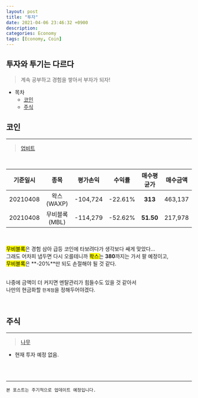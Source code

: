 ```yaml
---
layout: post
title: "투자"
date: 2021-04-06 23:46:32 +0900
description:
categories: Economy
tags: [Economy, Coin]
---
```


## 투자와 투기는 다르다

> 계속 공부하고 경험을 쌓아서 부자가 되자!

- 목차
  - [코인](#코인)
  - [주식](#주식)

## 코인

---

> [업비트](https://upbit.com/home)

<br>

| 기준일시 |     종목      | 평가손익 | 수익률  | 매수평균가 | 매수금액 |
| :------: | :-----------: | :------: | :-----: | :--------: | :------: |
| 20210408 |  왁스(WAXP)   | -104,724 | -22.61% |  **313**   | 463,137  |
| 20210408 | 무비블록(MBL) | -114,279 | -52.62% | **51.50**  | 217,978  |

<br>

<mark>무비블록</mark>은 경험 삼아 급등 코인에 타보려다가 생각보다 쌔게 맞았다...<br>
그래도 어차피 냅두면 다시 오를테니까 <mark>왁스</mark>는 **380**까지는 가서 팔 예정이고,<br>
<mark>무비블록</mark>은 **-20%**만 되도 손절해야 될 것 같다.<br><br>

나중에 금액이 더 커지면 멘탈관리가 힘들수도 있을 것 같아서 <br>
나만의 현금화할 `한계점`을 정해두어야겠다.

<br>

## 주식

---

> [나무](https://www.mynamuh.com/tx/main.html)

- 현재 투자 예정 없음.

<br><br>

---

`본 포스트는 주기적으로 업데이트 예정입니다.`
